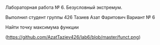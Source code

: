 Лабораторная работа № 6. Безусловный экстремум.

Выполнил студент группы 426
Тазиев Азат Фаритович
Вариант № 6

Найти точку максимума функции

(https://github.com/AzatTaziev426/lab6/blob/master/funct.png)
